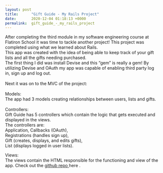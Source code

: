 ```yaml
---
layout: post
title:      "Gift Guide - My Rails Project"
date:       2020-12-04 01:18:13 +0000
permalink:  gift_guide_-_my_rails_project
---
```


After completing the third module in my software engineering course at Flatiron School it was time to tackle another project! This project was completed using what we learned about Rails.  
This app was created with the idea of being able to keep track of your gift lists and all the gifts needing purchased.
<br>
The first thing I did was install Devise and this “gem” is really a gem!  By utilizing Devise and OAuth my app was capable of enabling third party log in, sign up and log out.
<br>
<br>
Next it was on to the MVC of the project:
<br>
<br>
Models:<br>
The app had 3 models creating relationships between users, lists and gifts.
<br>
<br>
Controllers:<br>
Gift Guide has 5 controllers which contain the logic that gets executed and displayed in the views. <br>
The controllers are:<br>
Application, Callbacks (OAuth), <br>
Registrations (handles sign up), <br>
Gift (creates, displays, and edits gifts), <br>
List (displays logged in user lists).<br>

Views:<br>
The views contain the HTML responsible for the functioning and view of the app.
Check out the [github repo ](https://github.com/Jwatts82/gift-guide-1.git)here .




 

